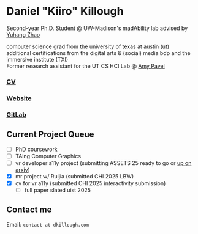 # Daniel "Kiiro" Killough

Second-year Ph.D. Student @ UW-Madison's madAbility lab advised by [Yuhang Zhao](https://www.yuhangz.com)

<!-- Awarded [2024 Summer Research Assistantship](https://www.cs.wisc.edu/summer-research-assistantship/) -->

computer science grad from the university of texas at austin (ut)
\
additional certifications from the digital arts & (social) media bdp and the immersive institute (TXI)
\
Former research assistant for the UT CS HCI Lab @ [Amy Pavel](https://amypavel.com/)

### [CV](https://dkillough.com/cv)
### [Website](https://dkillough.com/)
### [GitLab](https://gitlab.com/dkillough)

## Current Project Queue
- [ ] PhD coursework
- [ ] TAing Computer Graphics
- [ ] vr developer a11y project (submitting ASSETS 25 ready to go or [up on arxiv](https://arxiv.org/abs/2412.16321))
- [x] mr project w/ Ruijia (submitted CHI 2025 LBW)
- [x] cv for vr a11y (submitted CHI 2025 interactivity submission)
  - [ ] full paper slated uist 2025

## Contact me
Email: `contact at dkillough.com`
